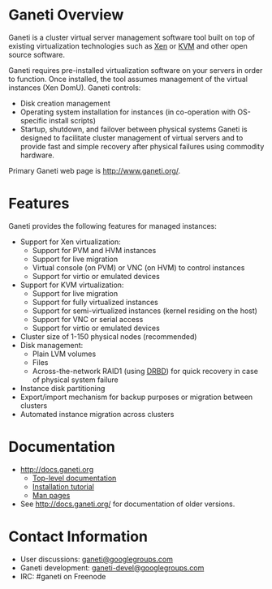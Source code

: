 # Ganeti Overview #

Ganeti is a cluster virtual server management software tool built on top of existing virtualization technologies such as [Xen](http://www.xen.org/) or [KVM](http://kvm.et.redhat.com/page/Main_Page) and other open source software.

Ganeti requires pre-installed virtualization software on your servers in order to
function. Once installed, the tool assumes management of the virtual instances (Xen DomU). Ganeti controls:
  * Disk creation management
  * Operating system installation for instances (in co-operation with OS-specific install scripts)
  * Startup, shutdown, and failover between physical systems
Ganeti is designed to facilitate cluster management of virtual servers and to provide fast and simple recovery after physical failures using commodity hardware.

Primary Ganeti web page is http://www.ganeti.org/.


# Features #

Ganeti provides the following features for managed instances:
  * Support for Xen virtualization:
    * Support for PVM and HVM instances
    * Support for live migration
    * Virtual console (on PVM) or VNC (on HVM) to control instances
    * Support for virtio or emulated devices
  * Support for KVM virtualization:
    * Support for live migration
    * Support for fully virtualized instances
    * Support for semi-virtualized instances (kernel residing on the host)
    * Support for VNC or serial access
    * Support for virtio or emulated devices
  * Cluster size of 1-150 physical nodes (recommended)
  * Disk management:
    * Plain LVM volumes
    * Files
    * Across-the-network RAID1 (using [DRBD](http://www.drbd.org/)) for quick recovery in case of physical system failure
  * Instance disk partitioning
  * Export/import mechanism for backup purposes or migration between clusters
  * Automated instance migration across clusters

# Documentation #

  * http://docs.ganeti.org
    * [Top-level documentation](http://docs.ganeti.org/ganeti/current/html/)
    * [Installation tutorial](http://docs.ganeti.org/ganeti/current/html/install.html)
    * [Man pages](http://docs.ganeti.org/ganeti/current/man/)
  * See http://docs.ganeti.org/ for documentation of older versions.

# Contact Information #

  * User discussions: [ganeti@googlegroups.com](http://groups.google.com/group/ganeti)
  * Ganeti development: [ganeti-devel@googlegroups.com](http://groups.google.com/group/ganeti-devel)
  * IRC: #ganeti on Freenode